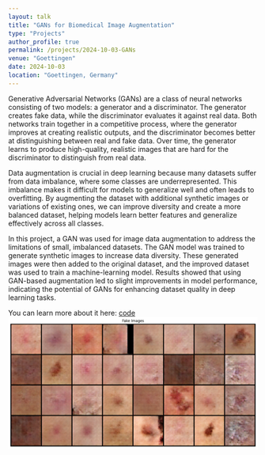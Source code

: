 ```yaml
---
layout: talk
title: "GANs for Biomedical Image Augmentation"
type: "Projects"
author_profile: true
permalink: /projects/2024-10-03-GANs
venue: "Goettingen"
date: 2024-10-03
location: "Goettingen, Germany"
---
```

Generative Adversarial Networks (GANs) are a class of neural networks consisting of two models: a generator and a discriminator. The generator creates fake data, while the discriminator evaluates it against real data. Both networks train together in a competitive process, where the generator improves at creating realistic outputs, and the discriminator becomes better at distinguishing between real and fake data. Over time, the generator learns to produce high-quality, realistic images that are hard for the discriminator to distinguish from real data.

Data augmentation is crucial in deep learning because many datasets suffer from data imbalance, where some classes are underrepresented. This imbalance makes it difficult for models to generalize well and often leads to overfitting. By augmenting the dataset with additional synthetic images or variations of existing ones, we can improve diversity and create a more balanced dataset, helping models learn better features and generalize effectively across all classes.


In this project, a GAN was used for image data augmentation to address the limitations of small, imbalanced datasets. The GAN model was trained to generate synthetic images to increase data diversity. These generated images were then added to the original dataset, and the improved dataset was used to train a machine-learning model. Results showed that using GAN-based augmentation led to slight improvements in model performance, indicating the potential of GANs for enhancing dataset quality in deep learning tasks.

You can learn more about it here: [code](https://www.kaggle.com/code/parsahriri/gans-for-image-augmentation)
![Image segmentation workflow](../images/faceCanceImage.png)
